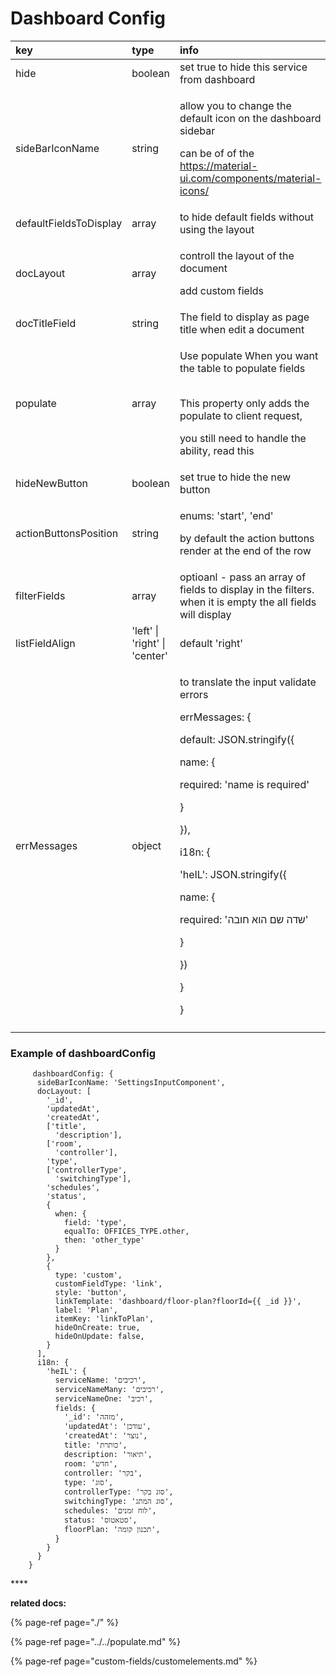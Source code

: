 # Dashboard Config

<table>
  <thead>
    <tr>
      <th style="text-align:left">key</th>
      <th style="text-align:left">type</th>
      <th style="text-align:left">info</th>
      <th style="text-align:left">example</th>
    </tr>
  </thead>
  <tbody>
    <tr>
      <td style="text-align:left">hide</td>
      <td style="text-align:left">boolean</td>
      <td style="text-align:left">set true to hide this service from dashboard</td>
      <td style="text-align:left"></td>
    </tr>
    <tr>
      <td style="text-align:left">sideBarIconName</td>
      <td style="text-align:left">string</td>
      <td style="text-align:left">
        <p>allow you to change the default icon on the dashboard sidebar</p>
        <p>can be of of the <a href="https://material-ui.com/components/material-icons/">https://material-ui.com/components/material-icons/</a>
        </p>
      </td>
      <td style="text-align:left">&apos;user&apos;</td>
    </tr>
    <tr>
      <td style="text-align:left">defaultFieldsToDisplay</td>
      <td style="text-align:left">array</td>
      <td style="text-align:left">to hide default fields without using the layout</td>
      <td style="text-align:left">[&apos;_id&apos;,&apos;createdAt&apos;,&apos;updatedAt&apos;]</td>
    </tr>
    <tr>
      <td style="text-align:left">docLayout</td>
      <td style="text-align:left">array</td>
      <td style="text-align:left">
        <p>controll the layout of the document</p>
        <p></p>
        <p>add custom fields</p>
      </td>
      <td style="text-align:left"></td>
    </tr>
    <tr>
      <td style="text-align:left">docTitleField</td>
      <td style="text-align:left">string</td>
      <td style="text-align:left">The field to display as page title when edit a document</td>
      <td style="text-align:left">
        <p></p>
        <p></p>
      </td>
    </tr>
    <tr>
      <td style="text-align:left">populate</td>
      <td style="text-align:left">array</td>
      <td style="text-align:left">
        <p>Use populate When you want the table to populate fields</p>
        <p>
          <br />This property only adds the populate to client request,</p>
        <p>you still need to handle the ability, read this</p>
      </td>
      <td style="text-align:left"></td>
    </tr>
    <tr>
      <td style="text-align:left">hideNewButton</td>
      <td style="text-align:left">boolean</td>
      <td style="text-align:left">set true to hide the new button</td>
      <td style="text-align:left"></td>
    </tr>
    <tr>
      <td style="text-align:left">actionButtonsPosition</td>
      <td style="text-align:left">string</td>
      <td style="text-align:left">
        <p>enums: &apos;start&apos;, &apos;end&apos;</p>
        <p>by default the action buttons render at the end of the row</p>
      </td>
      <td style="text-align:left"></td>
    </tr>
    <tr>
      <td style="text-align:left">filterFields</td>
      <td style="text-align:left">array</td>
      <td style="text-align:left">optioanl - pass an array of fields to display in the filters. when it
        is empty the all fields will display</td>
      <td style="text-align:left"></td>
    </tr>
    <tr>
      <td style="text-align:left">listFieldAlign</td>
      <td style="text-align:left">&apos;left&apos; | &apos;right&apos; | &apos;center&apos;</td>
      <td style="text-align:left">default &apos;right&apos;</td>
      <td style="text-align:left"></td>
    </tr>
    <tr>
      <td style="text-align:left">errMessages</td>
      <td style="text-align:left">object</td>
      <td style="text-align:left">
        <p>to translate the input validate errors</p>
        <p>errMessages: {
          <br />
        </p>
        <p>default: JSON.stringify({
          <br />
        </p>
        <p>name: {
          <br />
        </p>
        <p>required: &apos;name is required&apos;
          <br />
        </p>
        <p>}
          <br />
        </p>
        <p>}),
          <br />
        </p>
        <p>i18n: {
          <br />
        </p>
        <p>&apos;heIL&apos;: JSON.stringify({
          <br />
        </p>
        <p>name: {
          <br />
        </p>
        <p>required: &apos;&#x5E9;&#x5D3;&#x5D4; &#x5E9;&#x5DD; &#x5D4;&#x5D5;&#x5D0;
          &#x5D7;&#x5D5;&#x5D1;&#x5D4;&apos;
          <br />
        </p>
        <p>}
          <br />
        </p>
        <p>})
          <br />
        </p>
        <p>}
          <br />
        </p>
        <p>}</p>
      </td>
      <td style="text-align:left"></td>
    </tr>
    <tr>
      <td style="text-align:left"></td>
      <td style="text-align:left"></td>
      <td style="text-align:left"></td>
      <td style="text-align:left"></td>
    </tr>
  </tbody>
</table>

### Example of dashboardConfig

```text
     dashboardConfig: {
      sideBarIconName: 'SettingsInputComponent',
      docLayout: [
        '_id',
        'updatedAt',
        'createdAt',
        ['title',
          'description'],
        ['room',
          'controller'],
        'type',
        ['controllerType',
          'switchingType'],
        'schedules',
        'status',
        {
          when: {
            field: 'type',
            equalTo: OFFICES_TYPE.other,
            then: 'other_type'
          }
        },  
        {
          type: 'custom',
          customFieldType: 'link',
          style: 'button',
          linkTemplate: 'dashboard/floor-plan?floorId={{ _id }}',
          label: 'Plan',
          itemKey: 'linkToPlan',
          hideOnCreate: true,
          hideOnUpdate: false,
        }
      ],
      i18n: {
        'heIL': {
          serviceName: 'רכיבים',
          serviceNameMany: 'רכיבים',
          serviceNameOne: 'רכיב',
          fields: {
            '_id': 'מזהה',
            'updatedAt': 'עודכן',
            'createdAt': 'נוצר',
            title: 'כותרת',
            description: 'תיאור',
            room: 'חדש',
            controller: 'בקר',
            type: 'סוג',
            controllerType: 'סוג בקר',
            switchingType: 'סוג המתג',
            schedules: 'לוח זמנים',
            status: 'סטאטוס',
            floorPlan: 'תכנון קומה',
          }
        }
      }
    }
```

\*\*\*\*

  
  
**related docs:**

{% page-ref page="./" %}

{% page-ref page="../../populate.md" %}

{% page-ref page="custom-fields/customelements.md" %}



